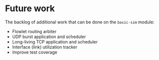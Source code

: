 # Future work

The backlog of additional work that can be done on the `basic-sim` module:

* Flowlet routing arbiter
* UDP burst application and scheduler
* Long-living TCP application and scheduler
* Interface (link) utilization tracker
* Improve test coverage
